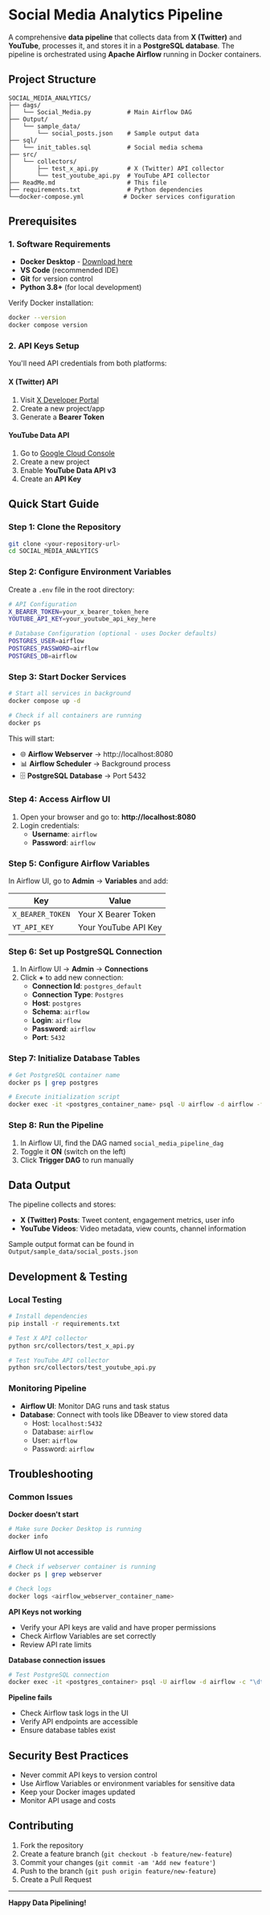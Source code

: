 # Social Media Analytics Pipeline

A comprehensive **data pipeline** that collects data from **X (Twitter)** and **YouTube**, processes it, and stores it in a **PostgreSQL database**. The pipeline is orchestrated using **Apache Airflow** running in Docker containers.

## Project Structure

```
SOCIAL_MEDIA_ANALYTICS/
├── dags/
│   └── Social_Media.py          # Main Airflow DAG
├── Output/
│   └── sample_data/
│       └── social_posts.json    # Sample output data
├── sql/
│   └── init_tables.sql          # Social media schema
├── src/
│   └── collectors/
│       ├── test_x_api.py        # X (Twitter) API collector
│       └── test_youtube_api.py  # YouTube API collector
├── ReadMe.md                    # This file
├── requirements.txt             # Python dependencies
└──docker-compose.yml           # Docker services configuration
```

## Prerequisites

### 1. Software Requirements
- **Docker Desktop** - [Download here](https://www.docker.com/products/docker-desktop)
- **VS Code** (recommended IDE)
- **Git** for version control
- **Python 3.8+** (for local development)

Verify Docker installation:
```bash
docker --version
docker compose version
```

### 2. API Keys Setup
You'll need API credentials from both platforms:

#### X (Twitter) API
1. Visit [X Developer Portal](https://developer.twitter.com/)
2. Create a new project/app
3. Generate a **Bearer Token**

#### YouTube Data API
1. Go to [Google Cloud Console](https://console.cloud.google.com/)
2. Create a new project
3. Enable **YouTube Data API v3**
4. Create an **API Key**

## Quick Start Guide

### Step 1: Clone the Repository
```bash
git clone <your-repository-url>
cd SOCIAL_MEDIA_ANALYTICS
```

### Step 2: Configure Environment Variables
Create a `.env` file in the root directory:
```bash
# API Configuration
X_BEARER_TOKEN=your_x_bearer_token_here
YOUTUBE_API_KEY=your_youtube_api_key_here

# Database Configuration (optional - uses Docker defaults)
POSTGRES_USER=airflow
POSTGRES_PASSWORD=airflow
POSTGRES_DB=airflow
```

### Step 3: Start Docker Services
```bash
# Start all services in background
docker compose up -d

# Check if all containers are running
docker ps
```

This will start:
- 🌐 **Airflow Webserver** → http://localhost:8080
- 📊 **Airflow Scheduler** → Background process
- 🗄️ **PostgreSQL Database** → Port 5432

### Step 4: Access Airflow UI
1. Open your browser and go to: **http://localhost:8080**
2. Login credentials:
   - **Username**: `airflow`
   - **Password**: `airflow`

### Step 5: Configure Airflow Variables
In Airflow UI, go to **Admin** → **Variables** and add:

| Key | Value |
|-----|-------|
| `X_BEARER_TOKEN` | Your X Bearer Token |
| `YT_API_KEY` | Your YouTube API Key |

### Step 6: Set up PostgreSQL Connection
1. In Airflow UI → **Admin** → **Connections**
2. Click **+** to add new connection:
   - **Connection Id**: `postgres_default`
   - **Connection Type**: `Postgres`
   - **Host**: `postgres`
   - **Schema**: `airflow`
   - **Login**: `airflow`
   - **Password**: `airflow`
   - **Port**: `5432`

### Step 7: Initialize Database Tables
```bash
# Get PostgreSQL container name
docker ps | grep postgres

# Execute initialization script
docker exec -it <postgres_container_name> psql -U airflow -d airflow -f /opt/airflow/sql/init_tables.sql
```

### Step 8: Run the Pipeline
1. In Airflow UI, find the DAG named `social_media_pipeline_dag`
2. Toggle it **ON** (switch on the left)
3. Click **Trigger DAG** to run manually

## Data Output

The pipeline collects and stores:
- **X (Twitter) Posts**: Tweet content, engagement metrics, user info
- **YouTube Videos**: Video metadata, view counts, channel information

Sample output format can be found in `Output/sample_data/social_posts.json`

## Development & Testing

### Local Testing
```bash
# Install dependencies
pip install -r requirements.txt

# Test X API collector
python src/collectors/test_x_api.py

# Test YouTube API collector
python src/collectors/test_youtube_api.py
```

### Monitoring Pipeline
- **Airflow UI**: Monitor DAG runs and task status
- **Database**: Connect with tools like DBeaver to view stored data
  - Host: `localhost:5432`
  - Database: `airflow`
  - User: `airflow`
  - Password: `airflow`

## Troubleshooting

### Common Issues

**Docker doesn't start**
```bash
# Make sure Docker Desktop is running
docker info
```

**Airflow UI not accessible**
```bash
# Check if webserver container is running
docker ps | grep webserver

# Check logs
docker logs <airflow_webserver_container_name>
```

**API Keys not working**
- Verify your API keys are valid and have proper permissions
- Check Airflow Variables are set correctly
- Review API rate limits

**Database connection issues**
```bash
# Test PostgreSQL connection
docker exec -it <postgres_container> psql -U airflow -d airflow -c "\dt"
```

**Pipeline fails**
- Check Airflow task logs in the UI
- Verify API endpoints are accessible
- Ensure database tables exist

## Security Best Practices

- Never commit API keys to version control
- Use Airflow Variables or environment variables for sensitive data
- Keep your Docker images updated
- Monitor API usage and costs

## Contributing

1. Fork the repository
2. Create a feature branch (`git checkout -b feature/new-feature`)
3. Commit your changes (`git commit -am 'Add new feature'`)
4. Push to the branch (`git push origin feature/new-feature`)
5. Create a Pull Request

---

**Happy Data Pipelining!**
